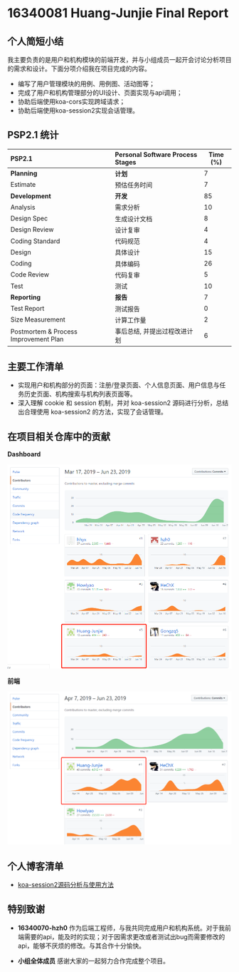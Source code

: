 # 16340081 Huang-Junjie Final Report

## 个人简短小结

我主要负责的是用户和机构模块的前端开发，并与小组成员一起开会讨论分析项目的需求和设计。下面分项介绍我在项目完成的内容。

- 编写了用户管理模块的用例、用例图、活动图等；
- 完成了用户和机构管理部分的UI设计、页面实现与api调用；
- 协助后端使用koa-cors实现跨域请求；
- 协助后端使用koa-session2实现会话管理。

## PSP2.1 统计

| PSP2.1                                | Personal Software Process Stages | Time (%) |
| :------------------------------------ | :------------------------------- | -------- |
| **Planning**                          | **计划**                         | 7        |
| Estimate                              | 预估任务时间                     | 7        |
| **Development**                       | **开发**                         | 85       |
| Analysis                              | 需求分析                         | 10       |
| Design Spec                           | 生成设计文档                     | 8        |
| Design Review                         | 设计复审                         | 4        |
| Coding Standard                       | 代码规范                         | 4        |
| Design                                | 具体设计                         | 15       |
| Coding                                | 具体编码                         | 26       |
| Code Review                           | 代码复审                         | 5        |
| Test                                  | 测试                             | 10       |
| **Reporting**                         | **报告**                         | 7        |
| Test Report                           | 测试报告                         | 0        |
| Size Measurement                      | 计算工作量                       | 2        |
| Postmortem & Process Improvement Plan | 事后总结, 并提出过程改进计划     | 6        |

## 主要工作清单

- 实现用户和机构部分的页面：注册/登录页面、个人信息页面、用户信息与任务历史页面、机构搜索与机构列表页面等。
- 深入理解 cookie 和 session 机制，并对 koa-session2 源码进行分析，总结出合理使用 koa-session2 的方法，实现了会话管理。

## 在项目相关仓库中的贡献

**Dashboard** 

![](./image/huangjj-dashboard.png)

**前端** 

![](./image/huangjj-front-end.png)

## 个人博客清单

- [koa-session2源码分析与使用方法](https://huang-junjie.github.io/2019/05/28/koa-session2源码分析与使用方法/)



## 特别致谢

- **16340070-hzh0** 作为后端工程师，与我共同完成用户和机构系统。对于我前端需要的api，能及时的实现；对于因需求更改或者测试出bug而需要修改的api，能够不厌烦的修改。与其合作十分愉快。

- **小组全体成员** 感谢大家的一起努力合作完成整个项目。

  